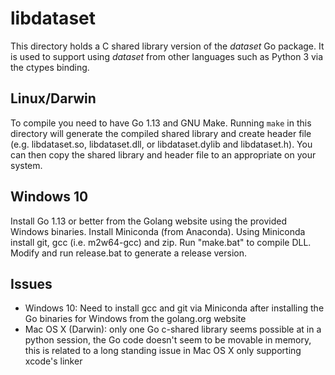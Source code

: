 
# libdataset

This directory holds a C shared library version of the _dataset_ Go 
package. It is used to support using _dataset_ from other languages 
such as Python 3 via the ctypes binding.

## Linux/Darwin

To compile you need to have Go 1.13 and 
GNU Make. Running `make` in this directory will generate the compiled 
shared library and create header file (e.g. libdataset.so, libdataset.dll, 
or libdataset.dylib and libdataset.h).  You can then copy the shared 
library and header file to an appropriate on your system.

## Windows 10

Install Go 1.13 or better from the Golang website using the provided Windows binaries. Install Miniconda (from Anaconda). Using Miniconda install git, gcc (i.e. m2w64-gcc) and zip. Run "make.bat" to compile DLL. Modify and
run release.bat to generate a release version.


## Issues

+ Windows 10: Need to install gcc and git via Miniconda after installing the Go binaries for Windows from the golang.org website
+ Mac OS X (Darwin): only one Go c-shared library seems possible at in a python session, the Go code doesn't seem to be movable in memory, this is related to a long standing issue in Mac OS X only supporting xcode's linker
